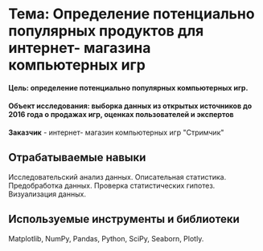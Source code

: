 # Тема: Определение потенциально популярных продуктов для интернет- магазина компьютерных игр


#### Цель: определение потенциально популярных компьютерных игр. 

#### Объект исследования: выборка данных из открытых источников до 2016 года о продажах игр, оценках пользователей и экспертов

**Заказчик** - интернет- магазин компьютерных игр "Стримчик"

## Отрабатываемые навыки
Исследовательский анализ данных. Описательная статистика. Предобработка данных. Проверка статистических гипотез. Визуализация данных.

## Используемые инструменты и библиотеки
Matplotlib, NumPy, Pandas, Python, SciPy, Seaborn, Plotly.
